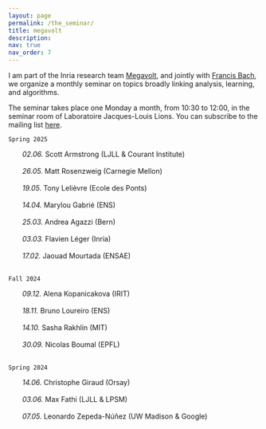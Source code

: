 ```yaml
---
layout: page
permalink: /the_seminar/
title: megavolt
description: 
nav: true
nav_order: 7
---
```


I am part of the Inria research team <a href="https://www.inria.fr/en/megavolt">Megavolt</a>, and jointly with <a href="https://www.di.ens.fr/~fbach/">Francis Bach</a>, we organize a monthly seminar on topics broadly linking analysis, learning, and algorithms.

The seminar takes place one Monday a month, from 10:30 to 12:00, in the seminar room of Laboratoire Jacques-Louis Lions. 
You can subscribe to the mailing list <a href="https://sympa.inria.fr/sympa/subscribe/gdt-acube" rel="nofollow">here</a>. <!-- html-proofer-disable -->



<p><code>Spring 2025</code></p>
<div style="margin-left: 2em; margin-top: 0;">
  <em>02.06.</em> Scott Armstrong (LJLL & Courant Institute)<br><br>
  <em>26.05.</em> Matt Rosenzweig (Carnegie Mellon)<br><br>
  <em>19.05.</em> Tony Lelièvre (Ecole des Ponts)<br><br>
  <em>14.04.</em> Marylou Gabrié (ENS)<br><br>
  <em>25.03.</em> Andrea Agazzi (Bern)<br><br>
  <em>03.03.</em> Flavien Léger (Inria)<br><br>
  <em>17.02.</em> Jaouad Mourtada (ENSAE)<br><br>
</div>




<p><code>Fall 2024</code></p>
<div style="margin-left: 2em; margin-top: 0;">
  <em>09.12.</em> Alena Kopanicakova (IRIT)<br><br>
  <em>18.11.</em> Bruno Loureiro (ENS)<br><br>
  <em>14.10.</em> Sasha Rakhlin (MIT)<br><br>
  <em>30.09.</em> Nicolas Boumal (EPFL)<br><br>
</div>


<p><code>Spring 2024</code></p>
<div style="margin-left: 2em; margin-top: 0;">
  <em>14.06.</em> Christophe Giraud (Orsay)<br><br>
  <em>03.06.</em> Max Fathi (LJLL & LPSM)<br><br>
  <em>07.05.</em> Leonardo Zepeda-Núñez (UW Madison & Google)
</div>



